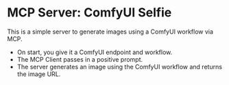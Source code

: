 # MCP Server: ComfyUI Selfie

This is a simple server to generate images using a ComfyUI workflow via MCP.

- On start, you give it a ComfyUI endpoint and workflow.
- The MCP Client passes in a positive prompt.
- The server generates an image using the ComfyUI workflow and returns the image URL.